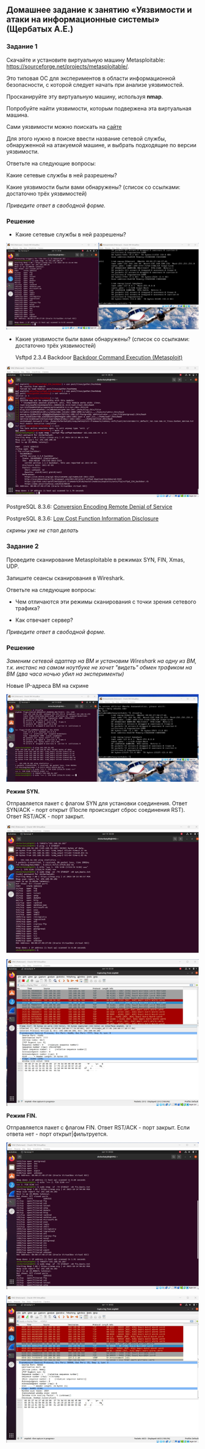 ## Домашнее задание к занятию «Уязвимости и атаки на информационные системы» (Щербатых А.Е.)
### Задание 1
Скачайте и установите виртуальную машину Metasploitable: https://sourceforge.net/projects/metasploitable/.

Это типовая ОС для экспериментов в области информационной безопасности, с которой следует начать при анализе уязвимостей.

Просканируйте эту виртуальную машину, используя **nmap**.

Попробуйте найти уязвимости, которым подвержена эта виртуальная машина.

Сами уязвимости можно поискать на [сайте](https://www.exploit-db.com/.)

Для этого нужно в поиске ввести название сетевой службы, обнаруженной на атакуемой машине, и выбрать подходящие по версии уязвимости.

Ответьте на следующие вопросы:

Какие сетевые службы в ней разрешены?

Какие уязвимости были вами обнаружены? (список со ссылками: достаточно трёх уязвимостей)

*Приведите ответ в свободной форме.*

### Решение
- Какие сетевые службы в ней разрешены?
  
![alt text](Pictures/Pic01.jpg)
  
- Какие уязвимости были вами обнаружены? (список со ссылками: достаточно трёх уязвимостей)

  Vsftpd 2.3.4 Backdoor [Backdoor Command Execution (Metasploit)](https://www.exploit-db.com/exploits/17491)

![alt text](Pictures/Pic02.jpg)

PostgreSQL 8.3.6: [Conversion Encoding Remote Denial of Service](https://www.exploit-db.com/exploits/32849)

  PostgreSQL 8.3.6: [Low Cost Function Information Disclosure](https://www.exploit-db.com/exploits/32847)

  *скрины уже не стал делать*
  
### Задание 2

Проведите сканирование Metasploitable в режимах SYN, FIN, Xmas, UDP.

Запишите сеансы сканирования в Wireshark.

Ответьте на следующие вопросы:

- Чем отличаются эти режимы сканирования с точки зрения сетевого трафика?

- Как отвечает сервер?

*Приведите ответ в свободной форме.*

### Решение

*Заменим сетевой адаптер на ВМ и установим Wireshark на одну из ВМ, т.к. инстанс на самом ноутбуке не хочет "видеть" обмен трафиком на ВМ (два часа ночью убил на эксперименты)*

Новые IP-адреса ВМ на скрине

![alt text](Pictures/Pic06.jpg)

**Режим SYN.**

Отправляется пакет с флагом SYN для установки соединения. Ответ SYN/ACK - порт открыт (После происходит сброс соединения RST). Ответ RST/ACK - порт закрыт.

![alt text](Pictures/Pic07.jpg)

![alt text](Pictures/Pic08.jpg)

**Режим FIN.**

Отправляется пакет с флагом FIN. Ответ RST/ACK - порт закрыт. Если ответа нет - порт открыт|фильтруется.

![alt text](Pictures/Pic09.jpg)


![alt text](Pictures/Pic010.jpg)
